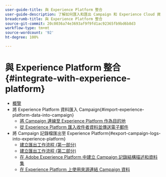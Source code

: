 ```yaml
---
user-guide-title: 與 Experience Platform 整合
user-guide-description: 了解如何匯入和匯出 Campaign 和 Experience Cloud 資料，以利兩個解決方案之間的通訊。
breadcrumb-title: 與 Experience Platform 整合
source-git-commit: 20c0036a74e3693af9f9fd1ac92365fb9bd6b8d3
workflow-type: tm+mt
source-wordcount: '92'
ht-degree: 100%

---
```



# 與 Experience Platform 整合 {#integrate-with-experience-platform}

+ [概覽](/help/tutorial-integrate-with-experience-platform/overview.md)
+ 將 Experience Platform 資料匯入 Campaign{#import-experience-platform-data-into-campaign}
   + [將 Campaign 連線至 Experience Platform 作為目的地](/help/tutorial-integrate-with-experience-platform/connect-campaign-to-experience-platform-as-destination.md)
   + [從 Experience Platform 匯入收件者資料並傳送電子郵件](/help/tutorial-integrate-with-experience-platform/import-recipient-data-from-platform.md)
+ 將 Campaign 記錄檔匯出至 Experience Platform{#export-campaign-logs-into-experience-platform}
   + [建立匯出工作流程 (第一部分)](/help/tutorial-integrate-with-experience-platform/workflow-to-find-last-modified-date.md)
   + [建立匯出工作流程 (第二部分)](/help/tutorial-integrate-with-experience-platform/extract-format-save-data-to-external-account.md)
   + [在 Adobe Experience Platform 中建立 Campaign 記錄結構描述和資料集](/help/tutorial-integrate-with-experience-platform/create-a-campaign-logs-schema-and-dataset-in-experience-platform.md)
   + [在 Experience Platform 上使用來源連結 Campaign 資料](/help/tutorial-integrate-with-experience-platform/connect-campaign-data-using-s3-as-source-on-platform.md)
